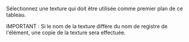 Sélectionnez une texture qui doit être utilisée comme premier plan de ce tableau.

IMPORTANT : Si le nom de la texture diffère du nom de registre de l'élément, une copie de la texture sera effectuée.
